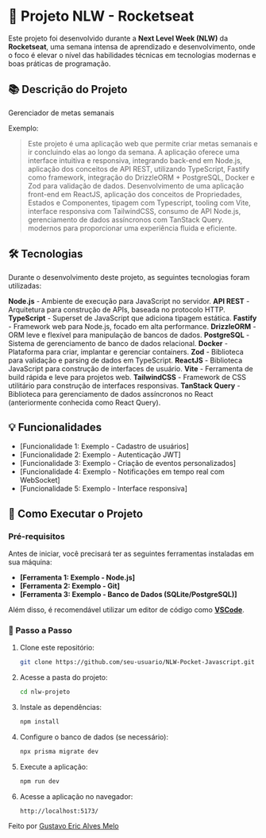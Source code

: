 # 🚀 Projeto NLW - Rocketseat

Este projeto foi desenvolvido durante a **Next Level Week (NLW)** da **Rocketseat**, uma semana intensa de aprendizado e desenvolvimento, onde o foco é elevar o nível das habilidades técnicas em tecnologias modernas e boas práticas de programação.

## 📚 Descrição do Projeto

Gerenciador de metas semanais

Exemplo:

> Este projeto é uma aplicação web que permite criar metas semanais e ir concluindo elas ao longo da semana. A aplicação oferece uma interface intuitiva e responsiva, integrando back-end em Node.js, aplicação dos conceitos de API REST, utilizando TypeScript, Fastify como framework, integração do DrizzleORM + PostgreSQL, Docker e Zod para validação de dados. Desenvolvimento de uma aplicação front-end em ReactJS, aplicação dos conceitos de Propriedades, Estados e Componentes, tipagem com Typescript, tooling com Vite, interface responsiva com TailwindCSS, consumo de API Node.js, gerenciamento de dados assíncronos com TanStack Query. modernos para proporcionar uma experiência fluida e eficiente.

## 🛠 Tecnologias

Durante o desenvolvimento deste projeto, as seguintes tecnologias foram utilizadas:

**Node.js** - Ambiente de execução para JavaScript no servidor.
**API REST** - Arquitetura para construção de APIs, baseada no protocolo HTTP.
**TypeScript** - Superset de JavaScript que adiciona tipagem estática.
**Fastify** - Framework web para Node.js, focado em alta performance.
**DrizzleORM** - ORM leve e flexível para manipulação de bancos de dados.
**PostgreSQL** - Sistema de gerenciamento de banco de dados relacional.
**Docker** - Plataforma para criar, implantar e gerenciar containers.
**Zod** - Biblioteca para validação e parsing de dados em TypeScript.
**ReactJS** - Biblioteca JavaScript para construção de interfaces de usuário.
**Vite** - Ferramenta de build rápida e leve para projetos web.
**TailwindCSS** - Framework de CSS utilitário para construção de interfaces responsivas.
**TanStack Query** - Biblioteca para gerenciamento de dados assíncronos no React (anteriormente conhecida como React Query).


## 💡 Funcionalidades

- [Funcionalidade 1: Exemplo - Cadastro de usuários]
- [Funcionalidade 2: Exemplo - Autenticação JWT]
- [Funcionalidade 3: Exemplo - Criação de eventos personalizados]
- [Funcionalidade 4: Exemplo - Notificações em tempo real com WebSocket]
- [Funcionalidade 5: Exemplo - Interface responsiva]

## 🚀 Como Executar o Projeto

### Pré-requisitos

Antes de iniciar, você precisará ter as seguintes ferramentas instaladas em sua máquina:

- **[Ferramenta 1: Exemplo - Node.js]**
- **[Ferramenta 2: Exemplo - Git]**
- **[Ferramenta 3: Exemplo - Banco de Dados (SQLite/PostgreSQL)]**

Além disso, é recomendável utilizar um editor de código como **[VSCode](https://code.visualstudio.com/)**.

### 📝 Passo a Passo

1. Clone este repositório:
   ```bash
   git clone https://github.com/seu-usuario/NLW-Pocket-Javascript.git
   ```

2. Acesse a pasta do projeto:
   ```bash
   cd nlw-projeto
   ```

3. Instale as dependências:
   ```bash
   npm install
   ```

4. Configure o banco de dados (se necessário):
   ```bash
   npx prisma migrate dev
   ```

5. Execute a aplicação:
   ```bash
   npm run dev
   ```

6. Acesse a aplicação no navegador:
   ```
   http://localhost:5173/
   ```


Feito por [Gustavo Eric Alves Melo](https://www.linkedin.com/in/gustavo-ericalves-melo-4a6434227)
